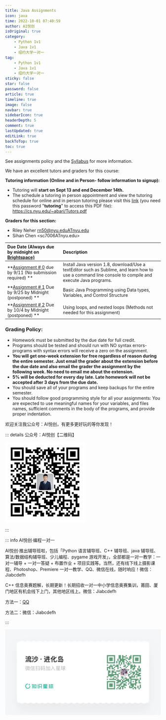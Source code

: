 ```yaml
---
title: Java Assignments
icon: java
time: 2022-10-01 07:40:59
author: AI悦创
isOriginal: true
category: 
    - Python 1v1
    - Java 1v1
    - 纽约大学一对一
tag:
    - Python 1v1
    - Java 1v1
    - 纽约大学一对一
sticky: false
star: false
password: false
article: true
timeline: true
image: false
navbar: true
sidebarIcon: true
headerDepth: 5
comment: true
lastUpdated: true
editLink: true
backToTop: true
toc: true
---
```


See assignments policy and the [Syllabus](https://cs.nyu.edu/~odeh/introJavaSect9/) for more information.

We have an excellent tutors and graders for this course:

**Tutoring information (Online and in Person- follow information to signup):**

- Tutoring will **start on Sept 13 and end December 14th.** 
- The schedule a tutoring in person appointment and view the tutoring schedule for online and in person tutoring please visit this [link](https://cs.nyu.edu/~abari/Tutors.pdf) (you need this password "**tutoring**" to access this PDF file): [https://cs.nyu.edu/~abari/Tutors.pdf ](https://cs.nyu.edu/~abari/Tutors.pdf)

**Graders for this section:**

- Riley Neher <rn50@nyu.eduATnyu.edu>
- Sihan Chen <sc7006ATnyu.edu>

| Due Date (**Always due by midnight on [Brightspace)](https://brightspace.nyu.edu/d2l/home/134485)** | Description                                                  |
| :----------------------------------------------------------- | :----------------------------------------------------------- |
| **[Assignment # 0](https://cs.nyu.edu/~odeh/introJavaSect9/private/assignments/asg0.pdf) due by 9/11 (No submission required) ** | Install Java version 1.8, download/Use a textEditor such as Sublime, and learn how to use a command line console to compile and execute Java programs. |
| **[Assignment # 1](https://cs.nyu.edu/~odeh/introJavaSect9/private/assignments/assignment1.pdf) Due by 9/25 by Midnight (postponed) ** | Basic Java Programming using Data types, Variables, and Control Structure |
| **[Assignment # 2](https://cs.nyu.edu/~odeh/introJavaSect9/private/assignments/assignment2.pdf) Due by 10/4 by Midnight (postponed) ** | Using loops, and nested loops (Methods not needed for this assignment) |

### **Grading Policy:**

- Homework must be submitted by the due date for full credit.
- Programs should be tested and should run with NO syntax errors- programs with syntax errors will receive a zero on the assignment.
- **You will get one-week extension for free regardless of reason during the entire semester. Just email the grader about the extension before the due date and also email the grader the assignment by the following week. No need to email me about the extension.**
- **5% will be deducted for every day late. Late homework will not be accepted after 3 days from the due date.**
- You should save all of your programs and keep backups for the entire semester.
- You should follow good programming style for all your assignments: You are expected to use meaningful names for your variables, and files names, sufficient comments in the body of the programs, and provide proper indentation.

欢迎关注我公众号：AI悦创，有更多更好玩的等你发现！

::: details 公众号：AI悦创【二维码】

![](/gzh.jpg)

:::

::: info AI悦创·编程一对一

AI悦创·推出辅导班啦，包括「Python 语言辅导班、C++ 辅导班、java 辅导班、算法/数据结构辅导班、少儿编程、pygame 游戏开发」，全部都是一对一教学：一对一辅导 + 一对一答疑 + 布置作业 + 项目实践等。当然，还有线下线上摄影课程、Photoshop、Premiere 一对一教学、QQ、微信在线，随时响应！微信：Jiabcdefh

C++ 信息奥赛题解，长期更新！长期招收一对一中小学信息奥赛集训，莆田、厦门地区有机会线下上门，其他地区线上。微信：Jiabcdefh

方法一：[QQ](http://wpa.qq.com/msgrd?v=3&uin=1432803776&site=qq&menu=yes)

方法二：微信：Jiabcdefh

:::

![](/zsxq.jpg)